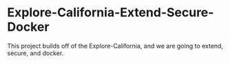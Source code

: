 # Explore-California-Extend-Secure-Docker
This project builds off of the Explore-California, and we are going to extend, secure, and docker.
